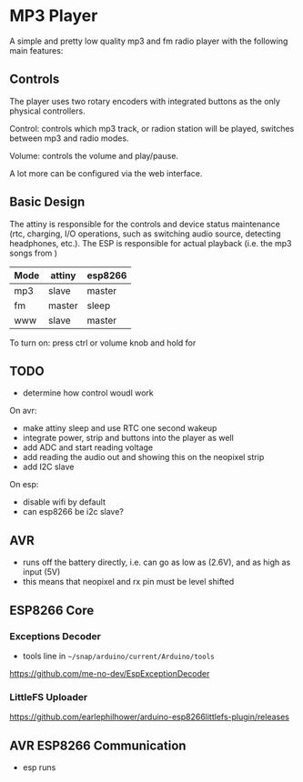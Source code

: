 # MP3 Player

A simple and pretty low quality mp3 and fm radio player with the following main features:


## Controls

The player uses two rotary encoders with integrated buttons as the only physical controllers.

Control: controls which mp3 track, or radion station will be played, switches between mp3 and radio modes.

Volume: controls the volume and play/pause. 

A lot more can be configured via the web interface.

## Basic Design

The attiny is responsible for the controls and device status maintenance (rtc, charging, I/O operations, such as switching audio source, detecting headphones, etc.). The ESP is responsible for actual playback (i.e. the mp3 songs from )

Mode | attiny | esp8266 |
-----|--------|---------|
mp3  | slave  | master  |
fm   | master | sleep   |
www  | slave  | master  |



To turn on: press ctrl or volume knob and hold for 

## TODO

- determine how control woudl work

On avr:

- make attiny sleep and use RTC one second wakeup
- integrate power, strip and buttons into the player as well
- add ADC and start reading voltage
- add reading the audio out and showing this on the neopixel strip
- add I2C slave


On esp:

- disable wifi by default
- can esp8266 be i2c slave?

## AVR

- runs off the battery directly, i.e. can go as low as (2.6V), and as high as input (5V)
- this means that neopixel and rx pin must be level shifted

## ESP8266 Core



### Exceptions Decoder

- tools line in `~/snap/arduino/current/Arduino/tools`

https://github.com/me-no-dev/EspExceptionDecoder

### LittleFS Uploader

https://github.com/earlephilhower/arduino-esp8266littlefs-plugin/releases


## AVR ESP8266 Communication

- esp runs

